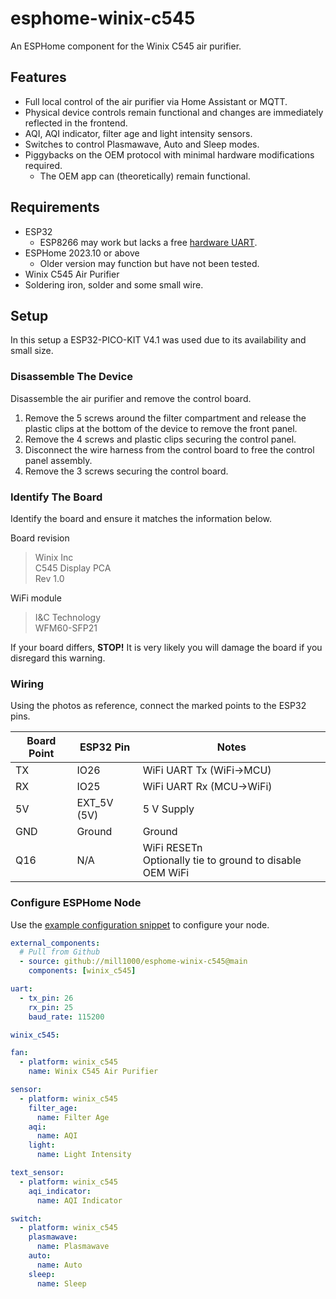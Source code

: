 # esphome-winix-c545
An ESPHome component for the Winix C545 air purifier.

## Features
- Full local control of the air purifier via Home Assistant or MQTT.
- Physical device controls remain functional and changes are immediately reflected in the frontend. 
- AQI, AQI indicator, filter age and light intensity sensors.
- Switches to control Plasmawave, Auto and Sleep modes.
- Piggybacks on the OEM protocol with minimal hardware modifications required.
  - The OEM app can (theoretically) remain functional.

## Requirements
- ESP32
  - ESP8266 may work but lacks a free [hardware UART](https://esphome.io/components/uart.html#hardware-uarts).
- ESPHome 2023.10 or above
  - Older version may function but have not been tested.
- Winix C545 Air Purifier
- Soldering iron, solder and some small wire.

## Setup
In this setup a ESP32-PICO-KIT V4.1 was used due to its availability and small size. 

### Disassemble The Device
Disassemble the air purifier and remove the control board.
  1. Remove the 5 screws around the filter compartment and release the plastic clips at the bottom of the device to remove the front panel.
  2. Remove the 4 screws and plastic clips securing the control panel.
  3. Disconnect the wire harness from the control board to free the control panel assembly.
  4. Remove the 3 screws securing the control board.

### Identify The Board
Identify the board and ensure it matches the information below.

Board revision
> Winix Inc  
> C545 Display PCA  
> Rev 1.0

WiFi module
> I&C Technology  
> WFM60-SFP21

If your board differs, **STOP!** It is very likely you will damage the board if you disregard this warning.

### Wiring
Using the photos as reference, connect the marked points to the ESP32 pins.

| Board Point | ESP32 Pin   | Notes |
| ----------- | ----------- | ----- |
| TX          | IO26        | WiFi UART Tx (WiFi->MCU) |
| RX          | IO25        | WiFi UART Rx (MCU->WiFi) | 
| 5V          | EXT_5V (5V) | 5 V Supply |
| GND         | Ground      | Ground |
| Q16         | N/A         | WiFi RESETn <br/> Optionally tie to ground to disable OEM WiFi |

### Configure ESPHome Node
Use the [example configuration snippet](example.yaml) to configure your node.
```yaml
external_components:
  # Pull from Github
  - source: github://mill1000/esphome-winix-c545@main
    components: [winix_c545]

uart:
  - tx_pin: 26
    rx_pin: 25
    baud_rate: 115200

winix_c545:

fan:
  - platform: winix_c545
    name: Winix C545 Air Purifier

sensor:
  - platform: winix_c545
    filter_age:
      name: Filter Age
    aqi:
      name: AQI
    light:
      name: Light Intensity

text_sensor:
  - platform: winix_c545
    aqi_indicator:
      name: AQI Indicator

switch:
  - platform: winix_c545
    plasmawave:
      name: Plasmawave
    auto:
      name: Auto
    sleep:
      name: Sleep
```